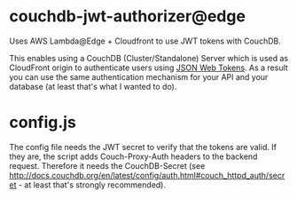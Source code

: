# couchdb-jwt-authorizer@edge
Uses AWS Lambda@Edge + Cloudfront to use JWT tokens with CouchDB. 

This enables using a CouchDB (Cluster/Standalone) Server which is used as CloudFront origin to authenticate users using [JSON Web Tokens](https://jwt.io/).
As a result you can use the same authentication mechanism for your API and your database (at least that's what I wanted to do).

# config.js
The config file needs the JWT secret to verify that the tokens are valid. If they are, the script adds Couch-Proxy-Auth headers to the backend request.
Therefore it needs the CouchDB-Secret (see http://docs.couchdb.org/en/latest/config/auth.html#couch_httpd_auth/secret - at least that's strongly recommended).
